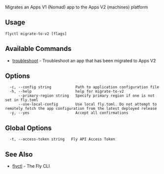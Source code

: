 Migrates an Apps V1 (Nomad) app to the Apps V2 (machines) platform

## Usage
~~~
flyctl migrate-to-v2 [flags]
~~~

## Available Commands
* [troubleshoot](/docs/flyctl/migrate-to-v2-troubleshoot/)	 - Troubleshoot an app that has been migrated to Apps V2

## Options

~~~
  -c, --config string           Path to application configuration file
  -h, --help                    help for migrate-to-v2
      --primary-region string   Specify primary region if one is not set in fly.toml
      --use-local-config        Use local fly.toml. Do not attempt to remotely fetch the app configuration from the latest deployed release
  -y, --yes                     Accept all confirmations
~~~

## Global Options

~~~
  -t, --access-token string   Fly API Access Token
~~~

## See Also

* [flyctl](/docs/flyctl/help/)	 - The Fly CLI

